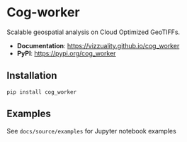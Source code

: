 # Cog-worker

Scalable geospatial analysis on Cloud Optimized GeoTIFFs. 

 - **Documentation**: https://vizzuality.github.io/cog_worker
 - **PyPI**: https://pypi.org/cog_worker

## Installation

```
pip install cog_worker
```

## Examples

See `docs/source/examples` for Jupyter notebook examples

